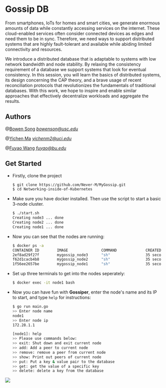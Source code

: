 # Gossip DB

From smartphones, IoTs for homes and smart cities, we generate enormous amounts of data while constantly accessing services on the internet. These cloud-enabled services often consider connected devices as edges and need them to be in sync. Therefore, we need ways to support distributed systems that are highly fault-tolerant and available while abiding limited connectivity and resources.

We introduce a distributed database that is adaptable to systems with low network bandwidth and node stability. By relaxing the consistency requirement of a database we support systems that look for eventual consistency. In this session, you will learn the basics of distributed systems, its design concerning the CAP theory, and a brave usage of recent reconciliation protocols that revolutionizes the fundamentals of traditional databases. With this work, we hope to inspire and enable similar approaches that effectively decentralize workloads and aggregate the results.



## Authors

@[Bowen Song](https://github.com/Bowenislandsong) *bowenson@usc.edu*

@[Yichen Ma](https://github.com/Never-M) *yichenm2@uci.edu*

@[Fuyao Wang](https://github.com/wfystx) *fuyao@bu.edu*



## Get Started

- Firstly, clone the project

  ```bash
  $ git clone https://github.com/Never-M/MyGossip.git
  $ cd Networking-inside-of-Kubernetes
  ```

- Make sure you have docker installed. Then use the script to start a basic 3-node cluster.

  ```bash
  $ ./start.sh
  Creating node3 ... done
  Creating node2 ... done
  Creating node1 ... done
  ```

- Now you can see that the nodes are running:

  ```bash
  $ docker ps -a
  CONTAINER ID        IMAGE               COMMAND             CREATED             STATUS              PORTS               NAMES
  2ef8ad29f27f        mygossip_node3      "sh"                35 seconds ago      Up 34 seconds       8001-8002/tcp       node3
  f62d1cacb4b8        mygossip_node2      "sh"                35 seconds ago      Up 34 seconds       8001-8002/tcp       node2
  1f56ee2657be        mygossip_node1      "sh"                35 seconds ago      Up 34 seconds       8001-8002/tcp       node1
  ```

- Set up three terminals to get into the nodes seperately:

  ```bash
  $ docker exec -it node1 bash
  ```

- Now you can have fun with **Gossiper**, enter the node's name and its IP to start, and type `help` for instructions:

  ```bash
  $ go run main.go
  >> Enter node name
  node1
  >> Enter node ip
  172.28.1.1
  
  [node1]: help
  >> Please use commands below:
  >> exit: Shut down and exit current node
  >> add: Add a peer to current node
  >> remove: remove a peer from current node
  >> show: Print out peers of current node
  >> put: Put a key & value pair to the database
  >> get: get the value of a specific key
  >> delete: delete a key from the database
  ```

![](https://ibb.co/ZMRVMyF)

